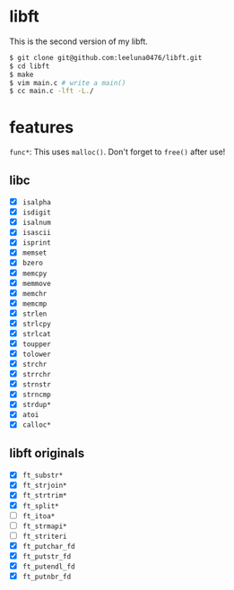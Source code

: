 # libft
This is the second version of my libft.

```bash
$ git clone git@github.com:leeluna0476/libft.git
$ cd libft
$ make
$ vim main.c # write a main()
$ cc main.c -lft -L./
```

# features
`func*`: This uses `malloc()`. Don't forget to `free()` after use!
## libc
- [x] `isalpha`
- [x] `isdigit`
- [x] `isalnum`
- [x] `isascii`
- [x] `isprint`
- [x] `memset`
- [x] `bzero`
- [x] `memcpy`
- [x] `memmove`
- [x] `memchr`
- [x] `memcmp`
- [x] `strlen`
- [x] `strlcpy`
- [x] `strlcat`
- [x] `toupper`
- [x] `tolower`
- [x] `strchr`
- [x] `strrchr`
- [x] `strnstr`
- [x] `strncmp`
- [x] `strdup*`
- [x] `atoi`
- [x] `calloc*`
## libft originals
- [x] `ft_substr*`
- [x] `ft_strjoin*`
- [x] `ft_strtrim*`
- [x] `ft_split*`
- [ ] `ft_itoa*`
- [ ] `ft_strmapi*`
- [ ] `ft_striteri`
- [x] `ft_putchar_fd`
- [x] `ft_putstr_fd`
- [x] `ft_putendl_fd`
- [x] `ft_putnbr_fd`
